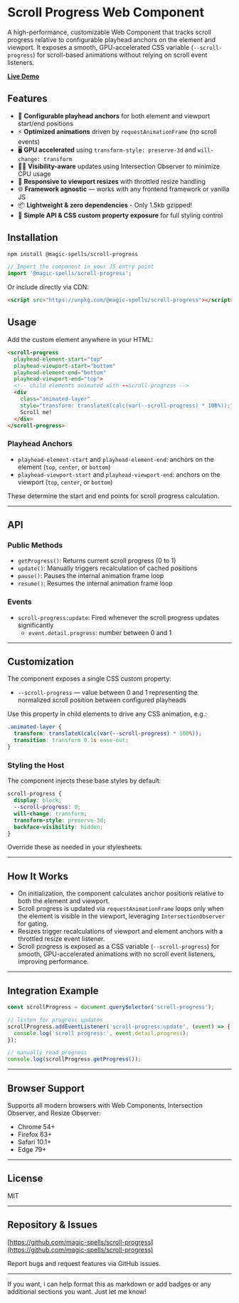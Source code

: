 # Scroll Progress Web Component

A high-performance, customizable Web Component that tracks scroll progress relative to configurable playhead anchors on the element and viewport. It exposes a smooth, GPU-accelerated CSS variable (`--scroll-progress`) for scroll-based animations without relying on scroll event listeners.

[**Live Demo**](https://magic-spells.github.io/scroll-progress/demo/)

## Features

- 🎯 **Configurable playhead anchors** for both element and viewport start/end positions
- ⚡ **Optimized animations** driven by `requestAnimationFrame` (no scroll events)
- 🖥️ **GPU accelerated** using `transform-style: preserve-3d` and `will-change: transform`
- 🕵️‍♂️ **Visibility-aware** updates using Intersection Observer to minimize CPU usage
- 📏 **Responsive to viewport resizes** with throttled resize handling
- 🌐 **Framework agnostic** — works with any frontend framework or vanilla JS
- 📦 **Lightweight & zero dependencies** - Only 1.5kb gzipped!
- 🔧 **Simple API & CSS custom property exposure** for full styling control

## Installation

```bash
npm install @magic-spells/scroll-progress
```

```javascript
// Import the component in your JS entry point
import '@magic-spells/scroll-progress';
```

Or include directly via CDN:

```html
<script src="https://unpkg.com/@magic-spells/scroll-progress"></script>
```

## Usage

Add the custom element anywhere in your HTML:

```html
<scroll-progress
  playhead-element-start="top"
  playhead-viewport-start="bottom"
  playhead-element-end="bottom"
  playhead-viewport-end="top">
  <!-- child elements animated with --scroll-progress -->
  <div 
    class="animated-layer" 
    style="transform: translateX(calc(var(--scroll-progress) * 100%));">
    Scroll me!
  </div>
</scroll-progress>
```

### Playhead Anchors

- `playhead-element-start` and `playhead-element-end`: anchors on the element (`top`, `center`, or `bottom`)
- `playhead-viewport-start` and `playhead-viewport-end`: anchors on the viewport (`top`, `center`, or `bottom`)

These determine the start and end points for scroll progress calculation.

---

## API

### Public Methods

- `getProgress()`: Returns current scroll progress (0 to 1)
- `update()`: Manually triggers recalculation of cached positions
- `pause()`: Pauses the internal animation frame loop
- `resume()`: Resumes the internal animation frame loop

### Events

- `scroll-progress:update`: Fired whenever the scroll progress updates significantly
  - `event.detail.progress`: number between 0 and 1

---

## Customization

The component exposes a single CSS custom property:

- `--scroll-progress` — value between 0 and 1 representing the normalized scroll position between configured playheads

Use this property in child elements to drive any CSS animation, e.g.:

```css
.animated-layer {
  transform: translateX(calc(var(--scroll-progress) * 100%));
  transition: transform 0.1s ease-out;
}
```

### Styling the Host

The component injects these base styles by default:

```css
scroll-progress {
  display: block;
  --scroll-progress: 0;
  will-change: transform;
  transform-style: preserve-3d;
  backface-visibility: hidden;
}
```

Override these as needed in your stylesheets.

---

## How It Works

- On initialization, the component calculates anchor positions relative to both the element and viewport.
- Scroll progress is updated via `requestAnimationFrame` loops only when the element is visible in the viewport, leveraging `IntersectionObserver` for gating.
- Resizes trigger recalculations of viewport and element anchors with a throttled resize event listener.
- Scroll progress is exposed as a CSS variable (`--scroll-progress`) for smooth, GPU-accelerated animations with no scroll event listeners, improving performance.

---

## Integration Example

```javascript
const scrollProgress = document.querySelector('scroll-progress');

// listen for progress updates
scrollProgress.addEventListener('scroll-progress:update', (event) => {
  console.log('scroll progress:', event.detail.progress);
});

// manually read progress
console.log(scrollProgress.getProgress());
```

---

## Browser Support

Supports all modern browsers with Web Components, Intersection Observer, and Resize Observer:

- Chrome 54+
- Firefox 63+
- Safari 10.1+
- Edge 79+

---

## License

MIT

---

## Repository & Issues

[https://github.com/magic-spells/scroll-progress](https://github.com/magic-spells/scroll-progress)

Report bugs and request features via GitHub issues.

---

If you want, i can help format this as markdown or add badges or any additional sections you want. Just let me know!
